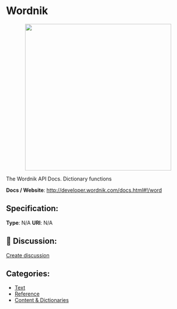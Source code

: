 # Wordnik
<p align="center">
    <img width="400" src="https://raw.githubusercontent.com/apis-list/apis-list/main/apis/wordnik/logo_256x256.png" />
</p>

The Wordnik API Docs. Dictionary functions

**Docs / Website**: http://developer.wordnik.com/docs.html#!/word

## Specification:
**Type**:  N/A 
**URI**:  N/A 

## 💬 Discussion:
[Create discussion](https://github.com/apis-list/apis-list/discussions/new)

## Categories:
- [Text](https://github.com/apis-list/apis-list#text)
- [Reference](https://github.com/apis-list/apis-list#reference)
- [Content & Dictionaries](https://github.com/apis-list/apis-list#content-and-dictionaries)



